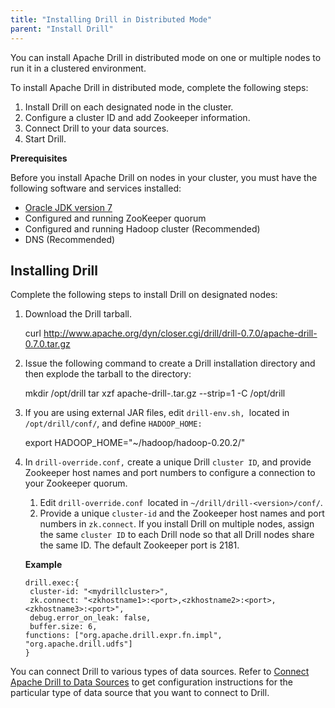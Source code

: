 ```yaml
---
title: "Installing Drill in Distributed Mode"
parent: "Install Drill"
---
```

You can install Apache Drill in distributed mode on one or multiple nodes to
run it in a clustered environment.

To install Apache Drill in distributed mode, complete the following steps:

  1. Install Drill on each designated node in the cluster.
  2. Configure a cluster ID and add Zookeeper information.
  3. Connect Drill to your data sources. 
  4. Start Drill.

**Prerequisites**

Before you install Apache Drill on nodes in your cluster, you must have the
following software and services installed:

  * [Oracle JDK version 7](http://www.oracle.com/technetwork/java/javase/downloads/jdk7-downloads-1880260.html)
  * Configured and running ZooKeeper quorum
  * Configured and running Hadoop cluster (Recommended)
  * DNS (Recommended)

## Installing Drill

Complete the following steps to install Drill on designated nodes:

  1. Download the Drill tarball.
  
        curl http://www.apache.org/dyn/closer.cgi/drill/drill-0.7.0/apache-drill-0.7.0.tar.gz
  2. Issue the following command to create a Drill installation directory and then explode the tarball to the directory:
  
        mkdir /opt/drill
        tar xzf apache-drill-<version>.tar.gz --strip=1 -C /opt/drill
  3. If you are using external JAR files, edit `drill-env.sh, `located in `/opt/drill/conf/`, and define `HADOOP_HOME:`
  
        export HADOOP_HOME="~/hadoop/hadoop-0.20.2/"
  4. In `drill-override.conf,` create a unique Drill `cluster ID`, and provide Zookeeper host names and port numbers to configure a connection to your Zookeeper quorum.
     1. Edit `drill-override.conf `located in `~/drill/drill-<version>/conf/`.
     2. Provide a unique `cluster-id` and the Zookeeper host names and port numbers in `zk.connect`. If you install Drill on multiple nodes, assign the same `cluster ID` to each Drill node so that all Drill nodes share the same ID. The default Zookeeper port is 2181.

       **Example**
       
         drill.exec:{
          cluster-id: "<mydrillcluster>",
          zk.connect: "<zkhostname1>:<port>,<zkhostname2>:<port>,<zkhostname3>:<port>",
          debug.error_on_leak: false,
          buffer.size: 6,
         functions: ["org.apache.drill.expr.fn.impl", "org.apache.drill.udfs"]
         }

You can connect Drill to various types of data sources. Refer to [Connect
Apache Drill to Data Sources](/drill/docs/connect-to-data-sources) to get configuration instructions for the
particular type of data source that you want to connect to Drill.